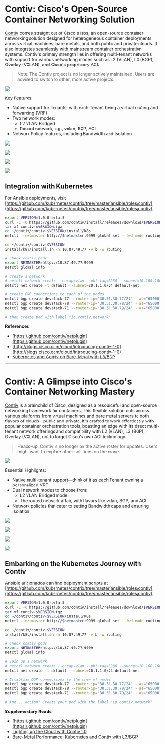 # Contiv: Cisco's Open-Source Container Networking Solution

[Contiv](http://contiv.github.io) comes straight out of Cisco's labs, an open-source container networking solution designed for heterogeneous container deployments across virtual machines, bare metals, and both public and private clouds. It also integrates seamlessly with mainstream container orchestration systems. Contiv's primary strength lies in offering multi-tenant networks with support for various networking modes such as L2 (VLAN), L3 (BGP), Overlay (VXLAN), and Cisco's proprietary ACI.

> Note: The Contiv project is no longer actively maintained. Users are advised to switch to other, more active projects.

![](../../.gitbook/assets/Contiv_Blog_image.jpg)

Key Features:
* Native support for Tenants, with each Tenant being a virtual routing and forwarding (VRF)
* Two network modes:
  * L2 VLAN Bridged
  * Routed network, e.g., vxlan, BGP, ACI
* Network Policy features, including Bandwidth and Isolation

![](../../.gitbook/assets/contiv%20%281%29.png)

![](../../.gitbook/assets/contiv2%20%281%29.png)

![](../../.gitbook/assets/contiv3.png)

![](https://raw.githubusercontent.com/contiv/ofnet/master/docs/Architecture.jpg)

## Integration with Kubernetes

For Ansible deployments, visit [https://github.com/kubernetes/contrib/tree/master/ansible/roles/contiv](https://github.com/kubernetes/contrib/tree/master/ansible/roles/contiv).

```bash
export VERSION=1.0.0-beta.3
curl -L -O https://github.com/contiv/install/releases/download/$VERSION/contiv-$VERSION.tgz
tar xf contiv-$VERSION.tgz
cd ~/contiv/contiv-$VERSION/install/k8s
netctl --netmaster http://$netmaster:9999 global set --fwd-mode routing

cd ~/contiv/contiv-$VERSION
install/k8s/install.sh -n 10.87.49.77 -v b -w routing

# check contiv pods
export NETMASTER=http://10.87.49.77:9999
netctl global info

# create a network
# netctl network create --encap=vlan --pkt-tag=3280 --subnet=10.100.100.215-10.100.100.220/27 --gateway=10.100.100.193 vlan3280
netctl net create -t default --subnet=20.1.1.0/24 default-net

# create BGP connections to each of the nodes
netctl bgp create devstack-77 --router-ip="30.30.30.77/24" --as="65000" --neighbor-as="65000" --neighbor="30.30.30.2"
netctl bgp create devstack-78 --router-ip="30.30.30.78/24" --as="65000" --neighbor-as="65000" --neighbor="30.30.30.2"
netctl bgp create devstack-71 --router-ip="30.30.30.79/24" --as="65000" --neighbor-as="65000" --neighbor="30.30.30.2"

# then create pod with label "io.contiv.network"
```

**References**

* [https://github.com/contiv/netplugin](https://github.com/contiv/netplugin)
* [http://blogs.cisco.com/cloud/introducing-contiv-1-0](http://blogs.cisco.com/cloud/introducing-contiv-1-0)
* [Kubernetes and Contiv on Bare-Metal with L3/BGP](http://blog.michali.net/2017/03/20/kubernetes-and-contiv-on-bare-metal-with-l3bgp/)

---

# Contiv: A Glimpse into Cisco's Container Networking Mastery

[Contiv](http://contiv.github.io) is a brainchild of Cisco, designed as a resourceful and open-source networking framework for containers. This flexible solution cuts across various platforms from virtual machines and bare metal servers to both flavors of clouds—public and private. It's crafted to work effortlessly with popular container orchestration tools, boasting an edge with its direct multi-tenant network offerings and compatibility with L2 (VLAN), L3 (BGP), Overlay (VXLAN), not to forget Cisco's own ACI technology.

> Heads-up: Contiv is no longer on the active roster for updates. Users might want to explore other solutions on the move.

![](../../.gitbook/assets/Contiv_Blog_image.jpg)

Essential Highlights:
* Native multi-tenant support—think of it as each Tenant owning a personalized VRF
* Dual network modes to choose from:
  * L2 VLAN Bridged mode
  * The routed network affair, with flavors like vxlan, BGP, and ACI
* Network policies that cater to setting Bandwidth caps and ensuring Isolation

![](../../.gitbook/assets/contiv%20%281%29.png)

![](../../.gitbook/assets/contiv2%20%281%29.png)

![](../../.gitbook/assets/contiv3.png)

![](https://raw.githubusercontent.com/contiv/ofnet/master/docs/Architecture.jpg)

## Embarking on the Kubernetes Journey with Contiv

Ansible aficionados can find deployment scripts at [https://github.com/kubernetes/contrib/tree/master/ansible/roles/contiv](https://github.com/kubernetes/contrib/tree/master/ansible/roles/contiv).

```bash
export VERSION=1.0.0-beta.3
curl -L -O https://github.com/contiv/install/releases/download/$VERSION/contiv-$VERSION.tgz
tar xf contiv-$VERSION.tgz
cd ~/contiv/contiv-$VERSION/install/k8s
netctl --netmaster http://$netmaster:9999 global set --fwd-mode routing

cd ~/contiv/contiv-$VERSION
install/k8s/install.sh -n 10.87.49.77 -v b -w routing

# check contiv pods
export NETMASTER=http://10.87.49.77:9999
netctl global info

# Spin up a network
# netctl network create --encap=vlan --pkt-tag=3280 --subnet=10.100.100.215-10.100.100.220/27 --gateway=10.100.100.193 vlan3280
netctl net create -t default --subnet=20.1.1.0/24 default-net

# Establish BGP connections to the crew of nodes
netctl bgp create devstack-77 --router-ip="30.30.30.77/24" --as="65000" --neighbor-as="65000" --neighbor="30.30.30.2"
netctl bgp create devstack-78 --router-ip="30.30.30.78/24" --as="65000" --neighbor-as="65000" --neighbor="30.30.30.2"
netctl bgp create devstack-71 --router-ip="30.30.30.79/24" --as="65000" --neighbor-as="65000" --neighbor="30.30.30.2"

# And... action! Create your pod with the label "io.contiv.network"
```

**Supplementary Reads**

* [https://github.com/contiv/netplugin](https://github.com/contiv/netplugin)
* [Lighting up the Cloud with Contiv 1.0](http://blogs.cisco.com/cloud/introducing-contiv-1-0)
* [Bare-Metal Performance: Kubernetes and Contiv with L3/BGP](http://blog.michali.net/2017/03/20/kubernetes-and-contiv-on-bare-metal-with-l3bgp/)